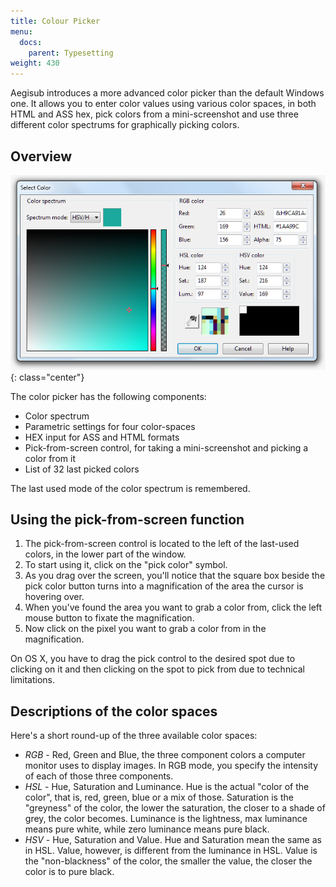 ```yaml
---
title: Colour Picker
menu:
  docs:
    parent: Typesetting
weight: 430
---
```


Aegisub introduces a more advanced color picker than the default Windows one. It allows you to enter color values using various color spaces, in both HTML and ASS hex, pick colors from a mini-screenshot and use three different color spectrums for graphically picking colors.


## Overview ##


![Colour_picker](/img/3.2/Colour_picker.png){: class="center"}

The color picker has the following components:

* Color spectrum
* Parametric settings for four color-spaces
* HEX input for ASS and HTML formats
* Pick-from-screen control, for taking a mini-screenshot and picking a color from it
* List of 32 last picked colors

The last used mode of the color spectrum is remembered.


## Using the pick-from-screen function ##


1. The pick-from-screen control is located to the left of the last-used colors, in the lower part of the window.
1. To start using it, click on the "pick color" symbol.
1. As you drag over the screen, you'll notice that the square box beside the pick color button turns into a magnification of the area the cursor is hovering over.
1. When you've found the area you want to grab a color from, click the left mouse button to fixate the magnification.
1. Now click on the pixel you want to grab a color from in the magnification.

On OS X, you have to drag the pick control to the desired spot due to clicking on it and then clicking on the spot to pick from due to technical limitations.


## Descriptions of the color spaces ##

Here's a short round-up of the three available color spaces:

* _RGB_ - Red, Green and Blue, the three component colors a computer monitor uses to display images. In RGB mode, you specify the intensity of each of those three components.
* _HSL_ - Hue, Saturation and Luminance. Hue is the actual "color of the color", that is, red, green, blue or a mix of those. Saturation is the "greyness" of the color, the lower the saturation, the closer to a shade of grey, the color becomes. Luminance is the lightness, max luminance means pure white, while zero luminance means pure black.
* _HSV_ - Hue, Saturation and Value. Hue and Saturation mean the same as in HSL. Value, however, is different from the luminance in HSL. Value is the "non-blackness" of the color, the smaller the value, the closer the color is to pure black.

